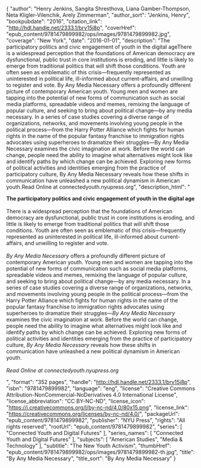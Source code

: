 {
  "author": "Henry Jenkins, Sangita Shresthova, Liana Gamber-Thompson, Neta Kligler-Vilenchik, Arely Zimmerman",
  "author_sort": "Jenkins, Henry",
  "bookpubdate": "2016",
  "citation_link": "http://hdl.handle.net/2333.1/brv15j8p",
  "coverHref": "epub_content/9781479899982/ops/images/9781479899982.jpg",
  "coverage": "New York",
  "date": "2016-01-01",
  "description": "The participatory politics and civic engagement of youth in the digital ageThere is a widespread perception that the foundations of American democracy are dysfunctional, public trust in core institutions is eroding, and little is likely to emerge from traditional politics that will shift those conditions. Youth are often seen as emblematic of this crisis—frequently represented as uninterested in political life, ill-informed about current-affairs, and unwilling to register and vote. By Any Media Necessary offers a profoundly different picture of contemporary American youth.  Young men and women are tapping into the potential of new forms of communication such as social media platforms, spreadable videos and memes, remixing the language of popular culture, and seeking to bring about political change—by any media necessary. In a series of case studies covering a diverse range of organizations, networks, and movements involving young people in the political process—from the Harry Potter Alliance which fights for human rights in the name of the popular fantasy franchise to immigration rights advocates using superheroes to dramatize their struggles—By Any Media Necessary examines the civic imagination at work. Before the world can change, people need the ability to imagine what alternatives might look like and identify paths by which change can be achieved. Exploring new forms of political activities and identities emerging from the practice of participatory culture, By Any Media Necessary reveals how these shifts in communication have unleashed a new political dynamism in American youth.Read Online at connectedyouth.nyupress.org",
  "description_html": "<p><b>The participatory politics and civic engagement of youth in the digital age</b><br><br>There is a widespread perception that the foundations of American democracy are dysfunctional, public trust in core institutions is eroding, and little is likely to emerge from traditional politics that will shift those conditions. Youth are often seen as emblematic of this crisis—frequently represented as uninterested in political life, ill-informed about current-affairs, and unwilling to register and vote. <br><br><i>By Any Media Necessary </i>offers a profoundly different picture of contemporary American youth.  Young men and women are tapping into the potential of new forms of communication such as social media platforms, spreadable videos and memes, remixing the language of popular culture, and seeking to bring about political change—by any media necessary. In a series of case studies covering a diverse range of organizations, networks, and movements involving young people in the political process—from the Harry Potter Alliance which fights for human rights in the name of the popular fantasy franchise to immigration rights advocates using superheroes to dramatize their struggles—<i>By Any Media Necessary</i> examines the civic imagination at work. Before the world can change, people need the ability to imagine what alternatives might look like and identify paths by which change can be achieved. Exploring new forms of political activities and identities emerging from the practice of participatory culture, <i>By Any Media Necessary</i> reveals how these shifts in communication have unleashed a new political dynamism in American youth.<br><i><br>Read Online at connectedyouth.nyupress.org</i></p>",
  "format": "352 pages",
  "handle": "http://hdl.handle.net/2333.1/brv15j8p",
  "isbn": "9781479899982",
  "language": "eng",
  "license": "Creative Commons Attribution-NonCommercial-NoDerivatives 4.0 International License",
  "license_abbreviation": "CC BY-NC-ND",
  "license_icon": "https://i.creativecommons.org/l/by-nc-nd/4.0/80x15.png",
  "license_link": "https://creativecommons.org/licenses/by-nc-nd/4.0/",
  "packageUrl": "epub_content/9781479899982",
  "publisher": "NYU Press",
  "rights": "All rights reserved",
  "rootUrl": "epub_content/9781479899982",
  "series": [
    "Connected Youth and Digital Futures"
  ],
  "series_names": [
    "Connected Youth and Digital Futures"
  ],
  "subjects": [
    "American Studies",
    "Media & Technology"
  ],
  "subtitle": "The New Youth Activism",
  "thumbHref": "epub_content/9781479899982/ops/images/9781479899982-th.jpg",
  "title": "By Any Media Necessary",
  "title_sort": "By Any Media Necessary"
}

